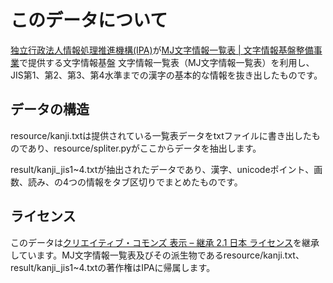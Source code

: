 # このデータについて

[独立行政法人情報処理推進機構(IPA)](http://www.ipa.go.jp/)が[MJ文字情報一覧表 | 文字情報基盤整備事業](http://mojikiban.ipa.go.jp/1311.html)で提供する文字情報基盤 文字情報一覧表（MJ文字情報一覧表）を利用し、JIS第1、第2、第3、第4水準までの漢字の基本的な情報を抜き出したものです。

## データの構造

resource/kanji.txtは提供されている一覧表データをtxtファイルに書き出したものであり、resource/spliter.pyがここからデータを抽出します。

result/kanji_jis1~4.txtが抽出されたデータであり、漢字、unicodeポイント、画数、読み、の4つの情報をタブ区切りでまとめたものです。

## ライセンス

このデータは[クリエイティブ・コモンズ 表示 – 継承 2.1 日本 ライセンス](http://creativecommons.org/licenses/by-sa/2.1/jp/)を継承しています。MJ文字情報一覧表及びその派生物であるresource/kanji.txt、result/kanji_jis1~4.txtの著作権はIPAに帰属します。

